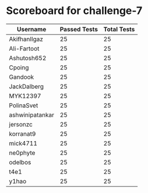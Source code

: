 # Scoreboard for challenge-7
| Username   | Passed Tests | Total Tests |
|------------|--------------|-------------|
| AkifhanIlgaz | 25 | 25 |
| Ali-Fartoot | 25 | 25 |
| Ashutosh652 | 25 | 25 |
| Cpoing | 25 | 25 |
| Gandook | 25 | 25 |
| JackDalberg | 25 | 25 |
| MYK12397 | 25 | 25 |
| PolinaSvet | 25 | 25 |
| ashwinipatankar | 25 | 25 |
| jersonzc | 25 | 25 |
| korranat9 | 25 | 25 |
| mick4711 | 25 | 25 |
| ne0phyte | 25 | 25 |
| odelbos | 25 | 25 |
| t4e1 | 25 | 25 |
| y1hao | 25 | 25 |
